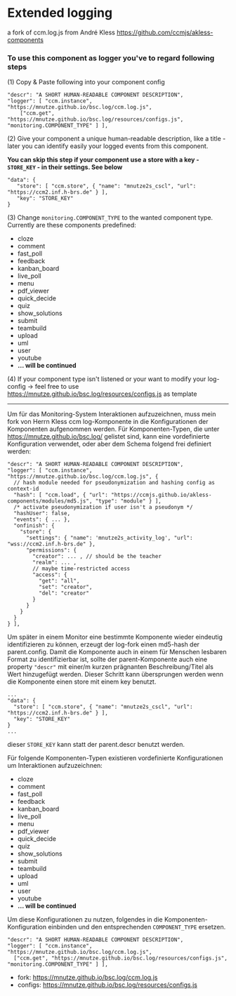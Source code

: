 # Extended logging
a fork of ccm.log.js from André Kless https://github.com/ccmjs/akless-components

### To use this component as logger you've to regard following steps

   (1) Copy & Paste following into your component config 
```
"descr": "A SHORT HUMAN-READABLE COMPONENT DESCRIPTION",
"logger": [ "ccm.instance", "https://mnutze.github.io/bsc.log/ccm.log.js", 
    ["ccm.get", "https://mnutze.github.io/bsc.log/resources/configs.js", "monitoring.COMPONENT_TYPE" ] ], 
```

   (2) Give your component a unique human-readable description, like a title - later you can identify easily your logged events from this component. 
   
   __You can skip this step if your component use a store with a key - ``STORE_KEY`` - in their settings. See below__
   ```
   "data": {
      "store": [ "ccm.store", { "name": "mnutze2s_cscl", "url": "https://ccm2.inf.h-brs.de" } ],
      "key": "STORE_KEY"
   } 
   ```
   
   (3) Change ```monitoring.COMPONENT_TYPE``` to the wanted component type. Currently are these components predefined:
   * cloze
   * comment
   * fast_poll
   * feedback
   * kanban_board
   * live_poll
   * menu
   * pdf_viewer
   * quick_decide
   * quiz
   * show_solutions
   * submit
   * teambuild
   * upload
   * uml
   * user
   * youtube
   * __... will be continued__
   
   (4) If your component type isn't listened or your want to modify your log-config -> feel free to use https://mnutze.github.io/bsc.log/resources/configs.js as template


---

Um für das Monitoring-System Interaktionen aufzuzeichnen, muss mein fork von Herrn Kless ccm log-Komponente in die Konfigurationen der Komponenten aufgenommen werden. Für Komponenten-Typen, die unter https://mnutze.github.io/bsc.log/ gelistet sind, kann eine vordefinierte Konfiguration verwendet, oder aber dem Schema folgend frei definiert werden:
```
"descr": "A SHORT HUMAN-READABLE COMPONENT DESCRIPTION",
"logger": [ "ccm.instance", "https://mnutze.github.io/bsc.log/ccm.log.js", {
  // hash module needed for pseudonymization and hashing config as context-id
  "hash": [ "ccm.load", { "url": "https://ccmjs.github.io/akless-components/modules/md5.js", "type": "module" } ],
  /* activate pseudonymization if user isn't a pseudonym */
  "hashUser": false,
  "events": { ... },
  "onfinish": {
    "store": {
      "settings": { "name": 'mnutze2s_activity_log', "url": "wss://ccm2.inf.h-brs.de" },
      "permissions": {
        "creator": ... , // should be the teacher
        "realm": ... ,
        // maybe time-restricted access
        "access": {
          "get": "all", 
          "set": "creator",
          "del": "creator"
        }
      }
    }
  }
} ],
```
Um später in einem Monitor eine bestimmte Komponente wieder eindeutig identifizieren zu können, erzeugt der log-fork einen md5-hash der parent.config. Damit die Komponente auch in einem für Menschen lesbaren Format zu identifizierbar ist, sollte der parent-Komponente auch eine property `"descr"` mit einer/m kurzen prägnanten Beschreibung/Titel als Wert hinzugefügt werden. Dieser Schritt kann übersprungen werden wenn die Komponente einen store mit einem key benutzt.
```
...
"data": {
  "store": [ "ccm.store", { "name": "mnutze2s_cscl", "url": "https://ccm2.inf.h-brs.de" } ],
  "key": "STORE_KEY"
}
...
```
dieser `STORE_KEY` kann statt der parent.descr benutzt werden.

Für folgende Komponenten-Typen existieren vordefinierte Konfigurationen um Interaktionen aufzuzeichnen:
   * cloze
   * comment
   * fast_poll
   * feedback
   * kanban_board
   * live_poll
   * menu
   * pdf_viewer
   * quick_decide
   * quiz
   * show_solutions
   * submit
   * teambuild
   * upload
   * uml
   * user
   * youtube
   * __... will be continued__

Um diese Konfigurationen zu nutzen, folgendes in die Komponenten-Konfiguration einbinden und den entsprechenden `COMPONENT_TYPE` ersetzen.
```
"descr": "A SHORT HUMAN-READABLE COMPONENT DESCRIPTION",
"logger": [ "ccm.instance", "https://mnutze.github.io/bsc.log/ccm.log.js", 
  ["ccm.get", "https://mnutze.github.io/bsc.log/resources/configs.js", "monitoring.COMPONENT_TYPE" ] ], 
```

- fork: https://mnutze.github.io/bsc.log/ccm.log.js
- configs: https://mnutze.github.io/bsc.log/resources/configs.js
